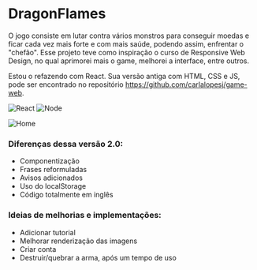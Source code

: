 # DragonFlames

O jogo consiste em lutar contra vários monstros para conseguir moedas e ficar cada vez mais forte e com mais saúde, podendo assim, enfrentar o "chefão". Esse projeto teve como inspiração o curso de Responsive Web Design, no qual aprimorei mais o game, melhorei a interface, entre outros. 

Estou o refazendo com React. Sua versão antiga com HTML, CSS e JS, pode ser encontrado no repositório https://github.com/carlalopesj/game-web. 

![React](https://img.shields.io/badge/React-20232A?style=for-the-badge&logo=react&logoColor=61DAFB)
![Node](https://img.shields.io/badge/Node%20js-339933?style=for-the-badge&logo=nodedotjs&logoColor=white)

![Home](https://github.com/user-attachments/assets/5f3e5481-24fd-477a-9d01-1434544d6f42)

### Diferenças dessa versão 2.0:

- Componentização
- Frases reformuladas
- Avisos adicionados
- Uso do localStorage
- Código totalmente em inglês

### Ideias de melhorias e implementações:

- Adicionar tutorial
- Melhorar renderização das imagens
- Criar conta
- Destruir/quebrar a arma, após um tempo de uso


